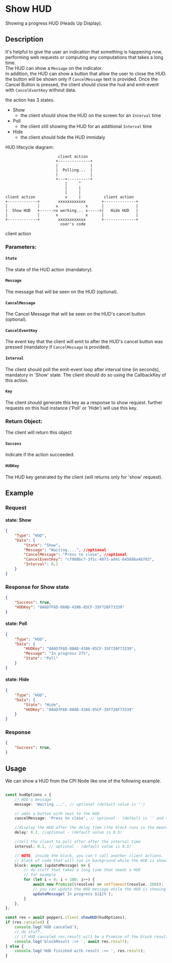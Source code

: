 # Show HUD 
Showing a progress HUD (Heads Up Display).

## Description
 It's helpful to give the user an indication that something is happening now,
performing web requests or computing any computations that takes a long time. \
The HUD can show a ```Message``` on the indicator.\
In addition, the HUD can show a button that allow the user to close the HUD. the button will be shown only if ```CancelMessage``` text is provided.
Once the Cancel Button is pressed, the client should close the hud and emit-event with ```CancelEventKey``` without data.

the action has 3 states. 
* Show 
    - the client should show the HUD on the screen for an ```Interval``` time
* Poll
    - the client still showing the HUD for an additional ```Interval``` time
* Hide
    - the client should hide the HUD immidaly    



HUD lifecycle diagram:
```                  
                       client action
                      +--------------+
                      |              |
                      |  Polling...  |
                      |              |
                      +---+----------+
                          |     ^
                          |     |
                          |     |
client action             v     |          client action
+-------------+        xxxxxxxxxxxx       +--------------+
|             |       x            x      |              |
|  Show HUD   +------>x working... x----->|   Hide HUD   |
|             |       x            x      |              |
+-------------+        xxxxxxxxxxxx       +--------------+
                        user's code
```

client action


### Parameters:

#### ```State```
The state of the HUD action (mandatory). 
#### ```Message```
The message that will be seen on the HUD (optional). 
#### ```CancelMessage```
The Cancel Message that will be seen on the HUD's cancel button (optional). 
#### ```CancelEventKey```
The event key that the client will emit to after the HUD's cancel button was pressed (mandatory if ```CancelMessage``` is provided). 
#### ```Interval```
The client should poll the emit-event loop after interval time (in seconds), mandatory in 'Show' state.
The client should do so using the CallbackKey of this action. 
#### ```Key```
The client should generate this key as a response to show request. further requests on this hud instance ('Poll' or 'Hide') will use this key.


### Return Object:
The client will return this object

#### ```Success```
Indicate if the action succeeded.
#### ```HUDKey```
The HUD key generated by the client (will returns only for 'show' request).

## Example

### Request 
#### state: Show
```json
{
    "Type": "HUD",
    "Data": {
        "State": "Show",
        "Message": "Waiting....", //optional
        "CancelMessage": "Press to close", //optional
        "CancelEventKey": "cf980bc7-3f1c-4073-ad41-64568ba4b783",
        "Interval": 0.1
    }
}
```
### Response for Show state
```json
{
    "Success": true,
    "HUDKey": "8A6D7F6D-08AD-4386-85CF-35F726F73339"
}

```
#### state: Poll
```json
{
    "Type": "HUD",
    "Data": {
        "HUDKey": "8A6D7F6D-08AD-4386-85CF-35F726F73339",
        "Message": "In progress 27%",
        "State": "Poll"
    }
}
```
#### state: Hide
```json
{
    "Type": "HUD",
    "Data": {
        "State": "Hide",
        "HUDKey": "8A6D7F6D-08AD-4386-85CF-35F726F73339"
    }
}
```

### Response
```json
{
    "Success": true,
}
```

## Usage
We can show a HUD from the CPI Node like one of the following example.

```typescript

const hudOptions = {
    // HUD's message
    message: 'Waiting....', // optional (default value is '')

    // adds a button with text to the HUD
    cancelMessage: 'Press to close', // optional - (default is '' and the botton is hidden)

    //display the HUD after the delay time (the block runs in the meantime)
    delay: 0.2, //optional - (default value is 0.5)

    //tell the client to poll after after the interval time
    interval: 0.1, // optional - (default value is 0.5)

    // NOTE, inside the block, you can't call another client actions.
    // block of code that will run in background while the HUD is showing.
    block: async (updateMessage) => {
        // do stuff that takes a long time that needs a HUD
        // for example
        for (let i = 0; i < 100; i++) {
            await new Promise((resolve) => setTimeout(resolve, 100));
            // you can update the HUD message while the HUD is showing
            updateMessage(`In progress ${i}%`);
        }
    },
};

const res = await pepperi.client.showHUD(hudOptions);
if (res.canceled) {
    console.log('HUD canceled');
    // do stuff..
    // if HUD canceled res.result will be a Promise of the block result.
    console.log('blockResult :>> ', await res.result);
} else {
    console.log('HUD finished with result :>> ', res.result);
}
```